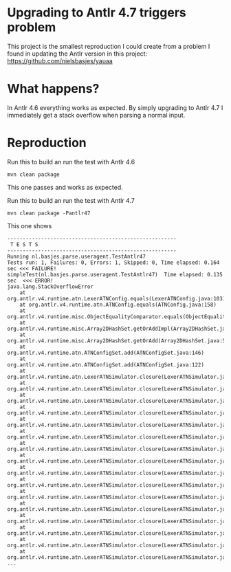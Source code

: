 Upgrading to Antlr 4.7 triggers problem
===
This project is the smallest reproduction I could create from a problem I found in updating the Antlr version in this project: https://github.com/nielsbasjes/yauaa

What happens?
===
In Antlr 4.6 everything works as expected. By simply upgrading to Antlr 4.7 I immediately get a stack overflow when parsing a normal input.

Reproduction
===
Run this to build an run the test with Antlr 4.6

    mvn clean package
    
This one passes and works as expected.


Run this to build an run the test with Antlr 4.7

    mvn clean package -Pantlr47
    
This one shows

    -------------------------------------------------------
     T E S T S
    -------------------------------------------------------
    Running nl.basjes.parse.useragent.TestAntlr47
    Tests run: 1, Failures: 0, Errors: 1, Skipped: 0, Time elapsed: 0.164 sec <<< FAILURE!
    simpleTest(nl.basjes.parse.useragent.TestAntlr47)  Time elapsed: 0.135 sec  <<< ERROR!
    java.lang.StackOverflowError
        at org.antlr.v4.runtime.atn.LexerATNConfig.equals(LexerATNConfig.java:103)
        at org.antlr.v4.runtime.atn.ATNConfig.equals(ATNConfig.java:158)
        at org.antlr.v4.runtime.misc.ObjectEqualityComparator.equals(ObjectEqualityComparator.java:47)
        at org.antlr.v4.runtime.misc.Array2DHashSet.getOrAddImpl(Array2DHashSet.java:83)
        at org.antlr.v4.runtime.misc.Array2DHashSet.getOrAdd(Array2DHashSet.java:59)
        at org.antlr.v4.runtime.atn.ATNConfigSet.add(ATNConfigSet.java:146)
        at org.antlr.v4.runtime.atn.ATNConfigSet.add(ATNConfigSet.java:122)
        at org.antlr.v4.runtime.atn.LexerATNSimulator.closure(LexerATNSimulator.java:449)
        at org.antlr.v4.runtime.atn.LexerATNSimulator.closure(LexerATNSimulator.java:458)
        at org.antlr.v4.runtime.atn.LexerATNSimulator.closure(LexerATNSimulator.java:458)
        at org.antlr.v4.runtime.atn.LexerATNSimulator.closure(LexerATNSimulator.java:458)
        at org.antlr.v4.runtime.atn.LexerATNSimulator.closure(LexerATNSimulator.java:458)
        at org.antlr.v4.runtime.atn.LexerATNSimulator.closure(LexerATNSimulator.java:458)
        at org.antlr.v4.runtime.atn.LexerATNSimulator.closure(LexerATNSimulator.java:438)
        at org.antlr.v4.runtime.atn.LexerATNSimulator.closure(LexerATNSimulator.java:458)
        at org.antlr.v4.runtime.atn.LexerATNSimulator.closure(LexerATNSimulator.java:458)
        at org.antlr.v4.runtime.atn.LexerATNSimulator.closure(LexerATNSimulator.java:458)
        at org.antlr.v4.runtime.atn.LexerATNSimulator.closure(LexerATNSimulator.java:458)
        at org.antlr.v4.runtime.atn.LexerATNSimulator.closure(LexerATNSimulator.java:458)
        at org.antlr.v4.runtime.atn.LexerATNSimulator.closure(LexerATNSimulator.java:458)
        at org.antlr.v4.runtime.atn.LexerATNSimulator.closure(LexerATNSimulator.java:458)
        at org.antlr.v4.runtime.atn.LexerATNSimulator.closure(LexerATNSimulator.java:438)
        at org.antlr.v4.runtime.atn.LexerATNSimulator.closure(LexerATNSimulator.java:458)
    ...
